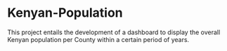 # Kenyan-Population
This project entails the development of a dashboard to display the overall Kenyan population per County within a certain period of years.
